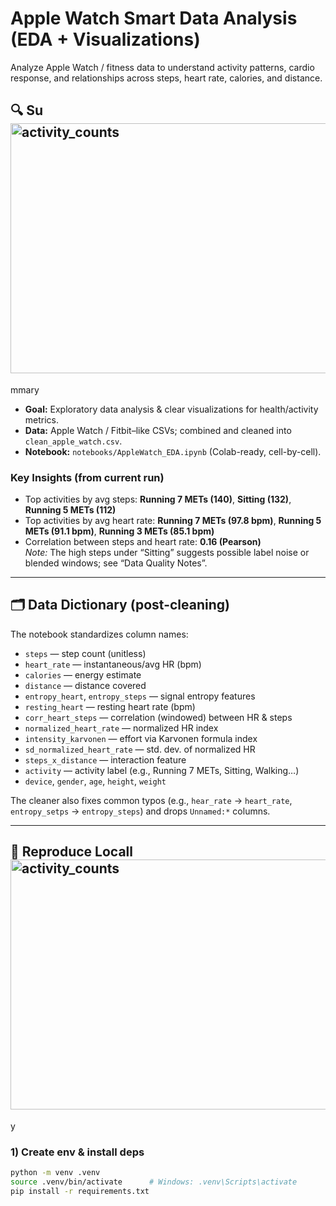 # Apple Watch Smart Data Analysis (EDA + Visualizations)

Analyze Apple Watch / fitness data to understand activity patterns, cardio response, and relationships across steps, heart rate, calories, and distance.

## 🔍 Su<img width="800" height="400" alt="activity_counts" src="https://github.com/user-attachments/assets/4eec4864-4785-4273-8edc-5c2f4387f108" />
mmary

- **Goal:** Exploratory data analysis & clear visualizations for health/activity metrics.
- **Data:** Apple Watch / Fitbit–like CSVs; combined and cleaned into `clean_apple_watch.csv`.
- **Notebook:** `notebooks/AppleWatch_EDA.ipynb` (Colab-ready, cell-by-cell).

### Key Insights (from current run)
- Top activities by avg steps: **Running 7 METs (140)**, **Sitting (132)**, **Running 5 METs (112)**
- Top activities by avg heart rate: **Running 7 METs (97.8 bpm)**, **Running 5 METs (91.1 bpm)**, **Running 3 METs (85.1 bpm)**
- Correlation between steps and heart rate: **0.16 (Pearson)**  
  *Note:* The high steps under “Sitting” suggests possible label noise or blended windows; see “Data Quality Notes”.

---

## 🗂️ Data Dictionary (post-cleaning)

The notebook standardizes column names:
- `steps` — step count (unitless)
- `heart_rate` — instantaneous/avg HR (bpm)
- `calories` — energy estimate
- `distance` — distance covered
- `entropy_heart`, `entropy_steps` — signal entropy features
- `resting_heart` — resting heart rate (bpm)
- `corr_heart_steps` — correlation (windowed) between HR & steps
- `normalized_heart_rate` — normalized HR index
- `intensity_karvonen` — effort via Karvonen formula index
- `sd_normalized_heart_rate` — std. dev. of normalized HR
- `steps_x_distance` — interaction feature
- `activity` — activity label (e.g., Running 7 METs, Sitting, Walking…)
- `device`, `gender`, `age`, `height`, `weight`

The cleaner also fixes common typos (e.g., `hear_rate` → `heart_rate`, `entropy_setps` → `entropy_steps`) and drops `Unnamed:*` columns.

---

## 🧪 Reproduce Locall<img width="800" height="400" alt="activity_counts" src="https://github.com/user-attachments/assets/70b29cf1-2f30-4094-8051-6e41864f3cff" />

y

### 1) Create env & install deps
```bash
python -m venv .venv
source .venv/bin/activate      # Windows: .venv\Scripts\activate
pip install -r requirements.txt
